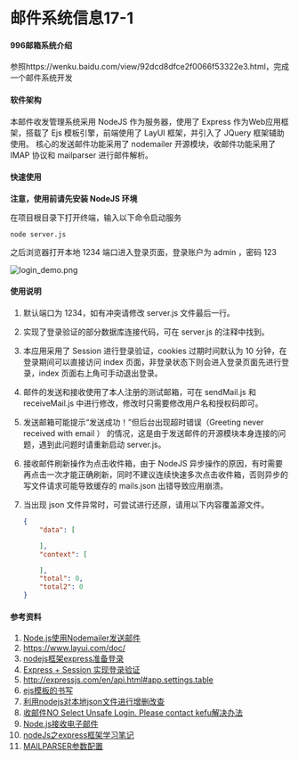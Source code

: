 # 邮件系统信息17-1

#### 996邮箱系统介绍
参照https://wenku.baidu.com/view/92dcd8dfce2f0066f53322e3.html，完成一个邮件系统开发



#### 软件架构

本邮件收发管理系统采用 NodeJS 作为服务器，使用了 Express 作为Web应用框架，搭载了 Ejs 模板引擎，前端使用了 LayUI 框架，并引入了 JQuery 框架辅助使用。
核心的发送邮件功能采用了 nodemailer 开源模块，收邮件功能采用了 IMAP 协议和 mailparser 进行邮件解析。




#### 快速使用

**注意，使用前请先安装 NodeJS 环境**

在项目根目录下打开终端，输入以下命令启动服务

```
node server.js 
```

之后浏览器打开本地 1234 端口进入登录页面，登录账户为 admin ，密码 123

![login_demo.png](https://i.loli.net/2019/12/18/FxWCZgMSBGKnvb3.png)



#### 使用说明

1. 默认端口为 1234，如有冲突请修改 server.js 文件最后一行。

2. 实现了登录验证的部分数据库连接代码，可在 server.js 的注释中找到。

3. 本应用采用了 Session 进行登录验证，cookies 过期时间默认为 10 分钟，在登录期间可以直接访问 index 页面，非登录状态下则会进入登录页面先进行登录，index 页面右上角可手动退出登录。

4. 邮件的发送和接收使用了本人注册的测试邮箱，可在 sendMail.js 和 receiveMail.js 中进行修改，修改时只需要修改用户名和授权码即可。

5. 发送邮箱可能提示“发送成功！”但后台出现超时错误（Greeting never received with email ） 的情况，这是由于发送邮件的开源模块本身连接的问题，遇到此问题时请重新启动 server.js。

6. 接收邮件刷新操作为点击收件箱，由于 NodeJS 异步操作的原因，有时需要再点击一次才能正确刷新，同时不建议连续快速多次点击收件箱，否则异步的写文件请求可能导致缓存的 mails.json 出错导致应用崩溃。

7. 当出现 json 文件异常时，可尝试进行还原，请用以下内容覆盖源文件。

   ```json
   {
       "data": [
   
       ],
       "context": [
   
       ],
       "total": 0,
       "total2": 0
   }
   ```

   

#### 参考资料

1.  [Node.js使用Nodemailer发送邮件](https://segmentfault.com/a/1190000012251328)
2.  https://www.layui.com/doc/
3.  [nodejs框架express准备登录](https://www.cnblogs.com/jasonnode/p/4487510.html)
4.  [Express + Session 实现登录验证](https://www.cnblogs.com/mingjiatang/p/7495321.html)
5.  http://expressjs.com/en/api.html#app.settings.table
6.  [ejs模板的书写](https://www.jianshu.com/p/67dda091fc68)
7.  [利用nodejs对本地json文件进行增删改查](https://blog.csdn.net/zhaoxiang66/article/details/79894209)
8.  [收邮件NO Select Unsafe Login. Please contact kefu解决办法](https://blog.csdn.net/shanghaojiabohetang/article/details/74486196)
9.  [Node.js接收电子邮件](https://www.jianshu.com/p/6163113fae4f)
10.  [nodeJs之express框架学习笔记](https://www.jianshu.com/p/94360745c4ae)
11.  [MAILPARSER参数配置](https://nodemailer.com/extras/mailparser/)
